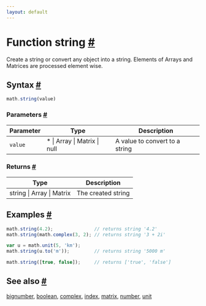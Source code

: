 ```yaml
---
layout: default
---
```


<!-- Note: This file is automatically generated from source code comments. Changes made in this file will be overridden. -->

<h1 id="function-string">Function string <a href="#function-string" title="Permalink">#</a></h1>

Create a string or convert any object into a string.
Elements of Arrays and Matrices are processed element wise.


<h2 id="syntax">Syntax <a href="#syntax" title="Permalink">#</a></h2>

```js
math.string(value)
```

<h3 id="parameters">Parameters <a href="#parameters" title="Permalink">#</a></h3>

Parameter | Type | Description
--------- | ---- | -----------
`value` | * &#124; Array &#124; Matrix &#124; null | A value to convert to a string

<h3 id="returns">Returns <a href="#returns" title="Permalink">#</a></h3>

Type | Description
---- | -----------
string &#124; Array &#124; Matrix | The created string


<h2 id="examples">Examples <a href="#examples" title="Permalink">#</a></h2>

```js
math.string(4.2);               // returns string '4.2'
math.string(math.complex(3, 2); // returns string '3 + 2i'

var u = math.unit(5, 'km');
math.string(u.to('m'));         // returns string '5000 m'

math.string([true, false]);     // returns ['true', 'false']
```


<h2 id="see-also">See also <a href="#see-also" title="Permalink">#</a></h2>

[bignumber](bignumber.html),
[boolean](boolean.html),
[complex](complex.html),
[index](index.html),
[matrix](matrix.html),
[number](number.html),
[unit](unit.html)
